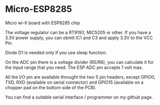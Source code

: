 # Micro-ESP8285
Micro wi-fi board with ESP8285 chip


The voltage regulator can be a RT9193, MIC5205 or other. If you have a 3.3V power supply, you can obmit IC1 and C3 and apply 3.3V to the VCC Pin.

Diode D1 is needed only if you use sleep function.

On the ADC pin there is a voltage divider (R5/R6), you can calculate it for the input range that you need. The ESP ADC pin accepts 1 volt max.

All the I/O pin are available throught the two 5 pin headers, except GPIO0, TXD, RXD (available on serial connector) and GPIO15 (available on a chopper pad on the bottom side of the PCB).

You can find a suitable serial interface / programmer on my github page.
